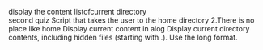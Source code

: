 display the content listofcurrent directory                   
second quiz 
Script that takes the user to the home directory
 2.There is no place like home
 Display current content in alog
Display current directory contents, including hidden files (starting with .). Use the long format.
